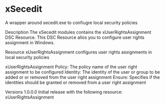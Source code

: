 # xSecedit
A wrapper around secedit.exe to confiugre local security policies

Description
The xSecedit modules contains the xUserRightsAssignment DSC Resource.  This DSC Resource allos you to configure user rights assignment in Windows.

Resource
xUserRightsAssignment configures user rights assignments in local security policies

xUserRightsAssignment
Policy: The policy name of the user right assignment to be configured
Identity: The identity of the user or group to be added or or removed from the user right assignment
Ensure: Specifies if the identities should be granted or removed from a user right assignment

Versions
1.0.0.0
Initial release with the following resource:
xUserRightsAssignment
